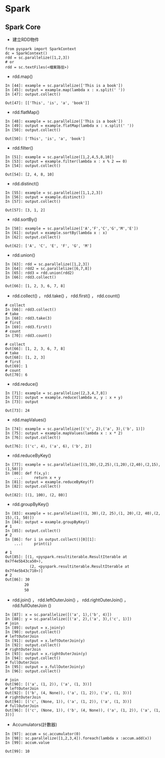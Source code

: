 # Spark

## Spark Core

*  建立RDD物件
```
from pyspark import SparkContext
dc = SparkContext()
rdd = sc.parallelize([1,2,3])
# or
rdd = sc.textFiles(<檔案路徑>)
```
* rdd.map()
```
In [44]: example = sc.parallelize(['This is a book'])
In [45]: output = example.map(lambda x : x.split(' '))
In [47]: output.collect()
```
```
Out[47]: [['This', 'is', 'a', 'book']]
```
* rdd.flatMap()
```
In [48]: example = sc.parallelize(['This is a book'])
In [49]: output = example.flatMap(lambda x : x.split(' '))
In [50]: output.collect()
```
```
Out[50]: ['This', 'is', 'a', 'book']
```
* rdd.filter()
```
In [51]: example = sc.parallelize([1,2,4,5,8,10])
In [53]: output = example.filter(lambda x : x % 2 == 0)
In [54]: output.collect()
```
```
Out[54]: [2, 4, 8, 10]
```
* rdd.distinct()
```
In [55]: example = sc.parallelize([1,1,2,3])
In [56]: output = example.distinct()
In [57]: output.collect()
```
```
Out[57]: [3, 1, 2]
```
* rdd.sortBy()
```
In [58]: example = sc.parallelize(['A','F','C','G','M','E'])
In [61]: output = example.sortBy(lambda x : x)
In [62]: output.collect()
```
```
Out[62]: ['A', 'C', 'E', 'F', 'G', 'M']
```
* rdd.union()
```
In [63]: rdd = sc.parallelize([1,2,3])
In [64]: rdd2 = sc.parallelize([6,7,8])
In [65]: rdd3 = rdd.union(rdd2)
In [66]: rdd3.collect()
```
```
Out[66]: [1, 2, 3, 6, 7, 8]
```
* rdd.collect() ， rdd.take() ， rdd.first() ， rdd.count()
```
# collect
In [66]: rdd3.collect()
# take
In [68]: rdd3.take(3)
# first
In [69]: rdd3.first()
# count
In [70]: rdd3.count()
```
```
# collect
Out[66]: [1, 2, 3, 6, 7, 8]
# take
Out[68]: [1, 2, 3]
# first
Out[69]: 1
# count
Out[70]: 6
```
* rdd.reduce()
```
In [71]: example = sc.parallelize([2,3,4,7,8])
In [72]: output = example.reduce(lambda x, y : x + y)
In [73]: output
```
```
Out[73]: 24
```
* rdd.mapValues()
```
In [74]: example = sc.parallelize([('c', 2),('a', 3),('b', 1)])
In [75]: output = example.mapValues(lambda x : x * 2)
In [76]: output.collect()
```
```
Out[76]: [('c', 4), ('a', 6), ('b', 2)]
```
* rdd.reduceByKey()
```
In [77]: example = sc.parallelize([(1,30),(2,25),(1,20),(2,40),(2,15),(1,50)])
In [80]: def f(x,y): 
    ...:     return x + y
In [81]: output = example.reduceByKey(f)
In [82]: output.collect()
```
```
Out[82]: [(1, 100), (2, 80)]
```
* rdd.groupByKey()
```
In [83]: example = sc.parallelize([(1, 30),(2, 25),(1, 20),(2, 40),(2, 15),(1, 50)])
In [84]: output = example.groupByKey()
# 1
In [85]: output.collect()
# 2
In [86]: for i in output.collect()[0][1]: 
    ...:     print(i) 
```
```
# 1
Out[85]: [(1, <pyspark.resultiterable.ResultIterable at 0x7f4e5b43ca50>),
 　　　　　　(2, <pyspark.resultiterable.ResultIterable at 0x7f4e5b43c710>)]
# 2
Out[86]: 30
　　　　  20
　　　　  50
```
* rdd.join() ， rdd.leftOuterJoin() ， rdd.rightOuterJoin() ， rdd.fullOuterJoin
()
```
In [87]: x = sc.parallelize([('a', 1),('b', 4)])
In [88]: y = sc.parallelize([('a', 2),('a', 3),('c', 1)])
# join
In [89]: output = x.join(y)
In [90]: output.collect()
# leftOuterJoin
In [91]: output = x.leftOuterJoin(y)
In [92]: output.collect()
# rightOuterJoin
In [93]: output = x.rightOuterJoin(y)
In [94]: output.collect()
# fullOuterJoin
In [95]: output = x.fullOuterJoin(y)
In [96]: output.collect()
```
```
# join
Out[90]: [('a', (1, 2)), ('a', (1, 3))]
# leftOuterJoin
Out[92]: [('b', (4, None)), ('a', (1, 2)), ('a', (1, 3))]
# rightOuterJoin
Out[94]: [('c', (None, 1)), ('a', (1, 2)), ('a', (1, 3))]
# fullOuterJoin
Out[96]: [('c', (None, 1)), ('b', (4, None)), ('a', (1, 2)), ('a', (1, 3))]
```
* Accumulators(計數器)
```
In [97]: accum = sc.accumulator(0)
In [98]: sc.parallelize([1,2,3,4]).foreach(lambda x :accum.add(x))
In [99]: accum.value
```
```
Out[99]: 10
```
